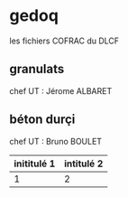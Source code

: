 # gedoq

les fichiers COFRAC du DLCF

## granulats

chef UT : Jérome ALBARET

## béton durçi

chef UT : Bruno BOULET

inititulé 1|intitulé 2
--|--
1|2
